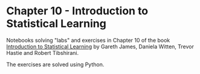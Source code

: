 # Chapter 10 - Introduction to Statistical Learning

Notebooks solving "labs" and exercises in Chapter 10 of the book [Introduction to Statistical Learning](http://www-bcf.usc.edu/~gareth/ISL/) by Gareth James, Daniela Witten, Trevor Hastie and Robert Tibshirani.

The exercises are solved using Python.
